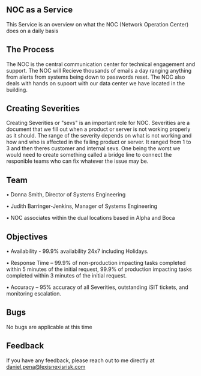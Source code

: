 
## NOC as a Service
This Service is an overview on what the NOC (Network Operation Center) does on a daily basis
## The Process
The NOC is the central communication center for technical engagement and support. The NOC will Recieve thousands of emails a day ranging anything from alerts from systems being down to passwords reset. The NOC also deals with hands on supoort with our data center we have located in the building.
 
## Creating Severities
Creating Severities or "sevs" is an important role for NOC. Severities are a document that we fill out when a product or server is not working properly as it should. The range of the severity depends on what is not working and how and who is affected in the failing product or server. It ranged from 1 to 3 and then theres customer and internal sevs. One being the worst we would need to create something called a bridge line to connect the responible teams who can fix whatever the issue may be. 
## Team
• Donna Smith, Director of Systems Engineering

• Judith Barringer-Jenkins, Manager of Systems Engineering

• NOC associates within the dual locations based in Alpha and Boca


## Objectives
• Availability - 99.9% availability 24x7 including Holidays.

• Response Time – 99.9% of non-production impacting tasks completed within 5 minutes of the initial request, 99.9% of production impacting tasks completed within 3 minutes of the initial request.

• Accuracy – 95% accuracy of all Severities, outstanding iSIT tickets, and monitoring escalation.
## Bugs 
No bugs are applicable at this time 
## Feedback
If you have any feedback, please reach out to me directly at daniel.pena@lexisnexisrisk.com
